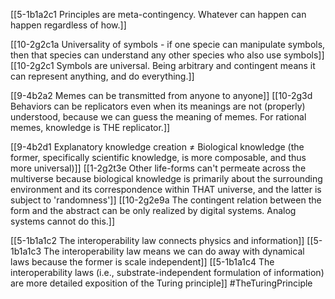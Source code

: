 [[5-1b1a2c1 Principles are meta-contingency. Whatever can happen can happen regardless of how.]]

[[10-2g2c1a Universality of symbols - if one specie can manipulate symbols, then that species can understand any other species who also use symbols]]
	[[10-2g2c1 Symbols are universal. Being arbitrary and contingent means it can represent anything, and do everything.]]

[[9-4b2a2 Memes can be transmitted from anyone to anyone]]
	[[10-2g3d Behaviors can be replicators even when its meanings are not (properly) understood, because we can guess the meaning of memes. For rational memes, knowledge is THE replicator.]]

[[9-4b2d1 Explanatory knowledge creation ≠ Biological knowledge (the former, specifically scientific knowledge, is more composable, and thus more universal)]]
	[[1-2g2t3e Other life-forms can't permeate across the multiverse because biological knowledge is primarily about the surrounding environment and its correspondence within THAT universe, and the latter is subject to 'randomness']]
		[[10-2g2e9a The contingent relation between the form and the abstract can be only realized by digital systems. Analog systems cannot do this.]]	

[[5-1b1a1c2 The interoperability law connects physics and information]]
[[5-1b1a1c3 The interoperability law means we can do away with dynamical laws because the former is scale independent]]
[[5-1b1a1c4 The interoperability laws (i.e., substrate-independent formulation of information) are more detailed exposition of the Turing principle]] #TheTuringPrinciple 